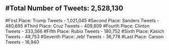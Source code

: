 #Total Number of Tweets: 2,528,130 
---
#First Place: Trump Tweets - 1,021,045
#Second Place: Sanders Tweets - 480,695
#Third Place: Cruz Tweets - 409,809
#Fourth Place: Clinton Tweets - 333,366
#Fifth Place: Rubio Tweets - 180,752
#Sixth Place: Kasich Tweets - 48,753
#Seventh Place: Jeb! Tweets - 36,778
#Last Place: Carson Tweets - 16,940
